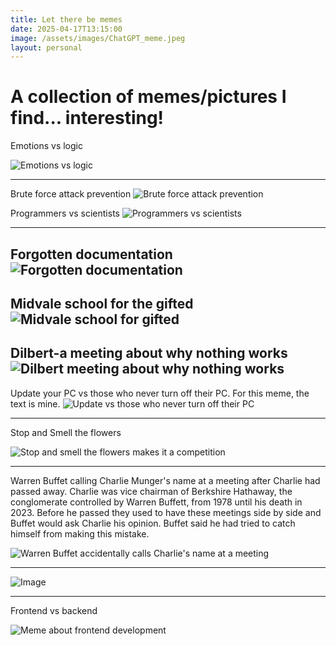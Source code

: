 ```yaml
---
title: Let there be memes
date: 2025-04-17T13:15:00
image: /assets/images/ChatGPT_meme.jpeg
layout: personal
---
```

# A collection of memes/pictures I find... interesting!

Emotions vs logic

![Emotions vs logic](/assets/images/EmotionvsLogic.jpeg "Emotions vs logic")

----
Brute force attack prevention
![Brute force attack prevention](/assets/images/Brute%20force%20attack%20meme.png "Brute force attack prevention")

Programmers vs scientists
![Programmers vs scientists](/assets/images/dontTouchitMeme.jpg "Programmers vs scientists")

----
Forgotten documentation
![Forgotten documentation](/assets/images/ChatGPT_meme.jpeg "Forgotten documentation")
----

Midvale school for the gifted
![Midvale school for gifted](/assets/images/justNeedToPush.png "Midvale school for gifted")
---

Dilbert-a meeting about why nothing works
![Dilbert meeting about why nothing works](/assets/images/1709511653400.jpg "Dilbert meeting about why nothing works")
----
Update your PC vs those who never turn off their PC. For this meme, the text is mine.
![Update vs those who never turn off their PC](/assets/images/meme_never_update_pc.png "Update vs those who never turn off their PC")

----

Stop and Smell the flowers

![Stop and smell the flowers makes it a competition](/assets/images/smellTheFlowers.jpeg "Stop and smell the flowers makes it a competition")

---

Warren Buffet calling Charlie Munger's name at a meeting after Charlie had passed away. Charlie was vice chairman of Berkshire Hathaway, the conglomerate controlled by Warren Buffett, from 1978 until his death in 2023. Before he passed they used to have these meetings side by side and Buffet would ask Charlie his opinion. Buffet said he had tried to catch himself from making this mistake.

![Warren Buffet accidentally calls Charlie's name at a meeting](https://pbs.twimg.com/media/GoiWj8VXUAAglL2?format=jpg&name=small "Warren Buffet accidentally calls Charlie's name at a meeting")

---

![Image](https://pbs.twimg.com/media/GMaxXZBa0AEaS-g?format=jpg&name=small)

---

Frontend vs backend

![Meme about frontend development](https://pbs.twimg.com/media/GY5Xg07WQAAYfcE?format=jpg&name=small)
